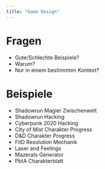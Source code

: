 ```yaml
---
title: "Game Design"
---
```


# Fragen

- Gute/Schlechte Beispiele?
- Warum?
- Nur in einem bestimmten Kontext?

# Beispiele

- Shadowrun Magier Zwischenwelt
- Shadowrun Hacking
- Cyberpunk 2020 Hacking
- City of Mist Charakter Progress
- D&D Charakter Progress
- FitD Resolution Mechanik
- Laser and Feelings
- Mazerats Generator
- PbtA Charakterblatt
